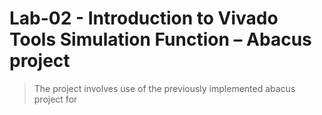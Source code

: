 # Lab-02 - Introduction	to	Vivado	Tools	Simulation Function – Abacus project
> The project involves use of 
> the previously implemented
> abacus project for
